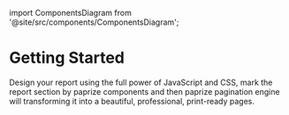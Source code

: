 import ComponentsDiagram from '@site/src/components/ComponentsDiagram';

# Getting Started


Design your report using the full power of JavaScript and CSS, mark the report section by paprize components and then paprize pagination engine will transforming it into a beautiful,
professional, print-ready pages.

<ComponentsDiagram />
